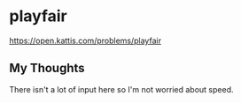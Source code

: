 # playfair

<https://open.kattis.com/problems/playfair>

## My Thoughts

There isn't a lot of input here so I'm not worried about speed. 
